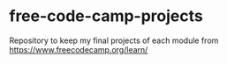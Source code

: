 # free-code-camp-projects
Repository to keep my final projects of each module from https://www.freecodecamp.org/learn/
